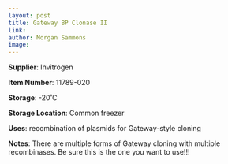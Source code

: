 ```yaml
---
layout: post 
title: Gateway BP Clonase II
link: 
author: Morgan Sammons
image: 
---
```


**Supplier**: Invitrogen

**Item Number**: 11789-020

**Storage**: -20˚C

**Storage Location**: Common freezer

**Uses**: recombination of plasmids for Gateway-style cloning

**Notes**: There are multiple forms of Gateway cloning with multiple recombinases. Be sure this is the one you want to use!!!



